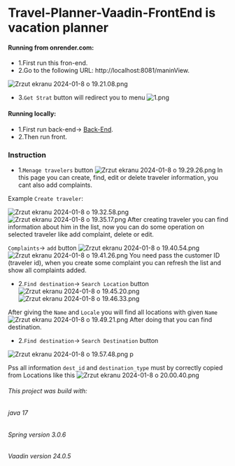 # Travel-Planner-Vaadin-FrontEnd is vacation planner


#### Running from onrender.com:
- 1.First run this fron-end.
- 2.Go to the following URL: http://localhost:8081/maninView.

![Zrzut ekranu 2024-01-8 o 19.21.08.png](1.png)

- 3.`Get Strat` button will redirect you to menu
![1.png](src%2Fmain%2Fresources%2Fimages%2F1.png)

#### Running locally:
- 1.First run back-end-> [Back-End](https://github.com/domKul/Travel-Planner).
- 2.Then run front.
 
### Instruction

- 1.`Menage travelers` button 
![Zrzut ekranu 2024-01-8 o 19.29.26.png](..%2F..%2F..%2F..%2Fvar%2Ffolders%2Fy1%2Fshp6rqtx4dd67b7yv868yt100000gn%2FT%2FTemporaryItems%2FNSIRD_screencaptureui_SctPbX%2FZrzut%20ekranu%202024-01-8%20o%2019.29.26.png)
In this page you can create, find, edit or delete traveler information, you cant also add complaints.

Example `Create traveler`:

![Zrzut ekranu 2024-01-8 o 19.32.58.png](..%2F..%2F..%2F..%2Fvar%2Ffolders%2Fy1%2Fshp6rqtx4dd67b7yv868yt100000gn%2FT%2FTemporaryItems%2FNSIRD_screencaptureui_K0azsp%2FZrzut%20ekranu%202024-01-8%20o%2019.32.58.png)
![Zrzut ekranu 2024-01-8 o 19.35.17.png](..%2F..%2F..%2F..%2Fvar%2Ffolders%2Fy1%2Fshp6rqtx4dd67b7yv868yt100000gn%2FT%2FTemporaryItems%2FNSIRD_screencaptureui_zwdJUK%2FZrzut%20ekranu%202024-01-8%20o%2019.35.17.png)
After creating traveler you can find information about him in the list, now you can do some operation on selected traveler like add complaint, delete or edit.

`Complaints`-> `add` button
![Zrzut ekranu 2024-01-8 o 19.40.54.png](..%2F..%2F..%2F..%2Fvar%2Ffolders%2Fy1%2Fshp6rqtx4dd67b7yv868yt100000gn%2FT%2FTemporaryItems%2FNSIRD_screencaptureui_5fsc1H%2FZrzut%20ekranu%202024-01-8%20o%2019.40.54.png)
![Zrzut ekranu 2024-01-8 o 19.41.26.png](..%2F..%2F..%2F..%2Fvar%2Ffolders%2Fy1%2Fshp6rqtx4dd67b7yv868yt100000gn%2FT%2FTemporaryItems%2FNSIRD_screencaptureui_aivTYY%2FZrzut%20ekranu%202024-01-8%20o%2019.41.26.png)
You need pass the customer ID (traveler id), when you create some complaint you can refresh the list and show all complaints added.

- 2.`Find destination`-> `Search Location` button
![Zrzut ekranu 2024-01-8 o 19.45.20.png](..%2F..%2F..%2F..%2Fvar%2Ffolders%2Fy1%2Fshp6rqtx4dd67b7yv868yt100000gn%2FT%2FTemporaryItems%2FNSIRD_screencaptureui_h8SMPw%2FZrzut%20ekranu%202024-01-8%20o%2019.45.20.png)
![Zrzut ekranu 2024-01-8 o 19.46.33.png](..%2F..%2F..%2F..%2Fvar%2Ffolders%2Fy1%2Fshp6rqtx4dd67b7yv868yt100000gn%2FT%2FTemporaryItems%2FNSIRD_screencaptureui_M5icAR%2FZrzut%20ekranu%202024-01-8%20o%2019.46.33.png)

After giving the `Name` and `Locale` you will find all locations with given `Name`
![Zrzut ekranu 2024-01-8 o 19.49.21.png](..%2F..%2F..%2F..%2Fvar%2Ffolders%2Fy1%2Fshp6rqtx4dd67b7yv868yt100000gn%2FT%2FTemporaryItems%2FNSIRD_screencaptureui_bCyowr%2FZrzut%20ekranu%202024-01-8%20o%2019.49.21.png)
After doing that you can find destination.

- 2.`Find destination`-> `Search Destination` button

![Zrzut ekranu 2024-01-8 o 19.57.48.png](..%2F..%2F..%2F..%2Fvar%2Ffolders%2Fy1%2Fshp6rqtx4dd67b7yv868yt100000gn%2FT%2FTemporaryItems%2FNSIRD_screencaptureui_s5SqHM%2FZrzut%20ekranu%202024-01-8%20o%2019.57.48.png) p

Pss all information `dest_id` and `destination_type` must by correctly copied from Locations like this
![Zrzut ekranu 2024-01-8 o 20.00.40.png](..%2F..%2F..%2F..%2Fvar%2Ffolders%2Fy1%2Fshp6rqtx4dd67b7yv868yt100000gn%2FT%2FTemporaryItems%2FNSIRD_screencaptureui_76ey2w%2FZrzut%20ekranu%202024-01-8%20o%2020.00.40.png)
###### This project was build with:
###### java 17
###### Spring version 3.0.6
###### Vaadin version 24.0.5

 
